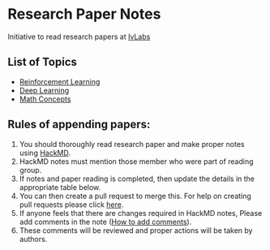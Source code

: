 # Research Paper Notes
Initiative to read research papers at [IvLabs](http://www.ivlabs.in/)

## List of Topics
* [Reinforcement Learning](https://github.com/IvLabs/ResearchPaperNotes/tree/master/reinforcement_learning)
* [Deep Learning](https://github.com/IvLabs/ResearchPaperNotes/tree/master/deep_learning)
* [Math Concepts](https://github.com/IvLabs/ResearchPaperNotes/tree/master/math)

## Rules of appending papers:
1. You should thoroughly read research paper and make proper notes using [HackMD](https://hackmd.io/).
1. HackMD notes must mention those member who were part of reading group.
1. If notes and paper reading is completed, then update the details in the appropriate table below.
1. You can then create a pull request to merge this. For help on creating pull requests please click [here](https://github.com/IvLabs/pc_guidelines/tree/master/opensource_git_contrib).
1. If anyone feels that there are changes required in HackMD notes, Please add comments in the note ([How to add comments](https://hackmd.io/s/how-to-use-comments)).
1. These comments will be reviewed and proper actions will be taken by authors.

